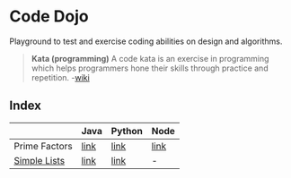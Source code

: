 # Code Dojo

Playground to test and exercise coding abilities on design and algorithms.

> **Kata (programming)**
> A code kata is an exercise in programming which helps programmers
> hone their skills through practice and repetition.
> -[wiki](https://en.wikipedia.org/wiki/Kata_(programming))

## Index
|               | Java  | Python    | Node  |
| ---           | ---   | ---       | ---   |
| Prime Factors | [link](https://github.com/razvanfulea/dojo/tree/main/java/prime_factors)  | [link](https://github.com/razvanfulea/dojo/tree/main/python/prime_factors)      | [link](https://github.com/razvanfulea/dojo/tree/main/node/prime_factors)|
| [Simple Lists](http://codekata.com/kata/kata21-simple-lists/)  | [link](https://github.com/razvanfulea/dojo/tree/main/java/simple_lists)    | [link](https://github.com/razvanfulea/dojo/tree/main/python/simple_lists)  | - |
